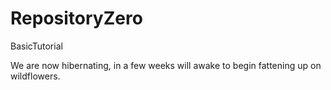 # RepositoryZero
BasicTutorial

We are now hibernating, in a few weeks will awake to begin fattening up on wildflowers.
